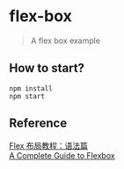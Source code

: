 # flex-box

> A flex box example

## How to start?

```shell
npm install
npm start
```

## Reference
[Flex 布局教程：语法篇](http://www.ruanyifeng.com/blog/2015/07/flex-grammar.html)   
[A Complete Guide to Flexbox](https://css-tricks.com/snippets/css/a-guide-to-flexbox/)
